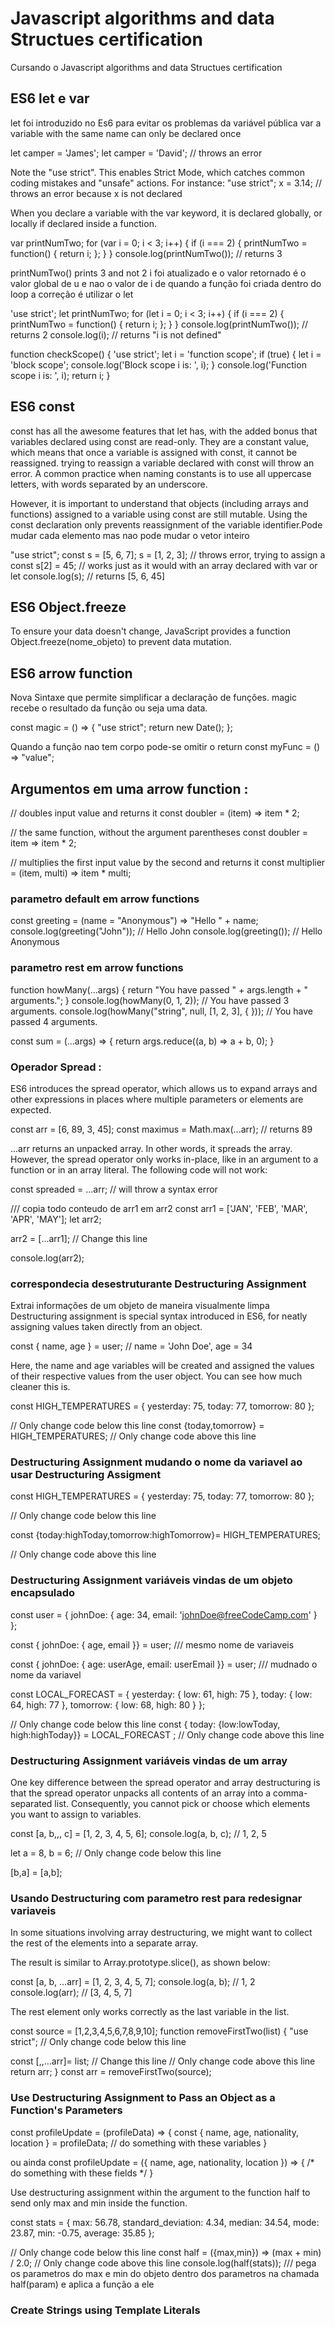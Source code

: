 #  Javascript algorithms and data Structues certification 
Cursando o Javascript algorithms and data Structues certification 
## ES6 let e var 
let foi introduzido no Es6 para evitar os problemas da variável pública var a variable with the same name can only be declared once

let camper = 'James';
let camper = 'David'; // throws an error

Note the "use strict". This enables Strict Mode, which catches common coding mistakes and "unsafe" actions. For instance:
"use strict";
x = 3.14; // throws an error because x is not declared

When you declare a variable with the var keyword, it is declared globally, or locally if declared inside a function.


var printNumTwo;
for (var i = 0; i < 3; i++) {
  if (i === 2) {
    printNumTwo = function() {
      return i;
    };
  }
}
console.log(printNumTwo());
// returns 3

printNumTwo() prints 3 and not 2 i foi atualizado e o valor retornado é o valor global de u e nao o valor de i de quando a função foi criada dentro do loop a correção é utilizar o let 


'use strict';
let printNumTwo;
for (let i = 0; i < 3; i++) {
  if (i === 2) {
    printNumTwo = function() {
      return i;
    };
  }
}
console.log(printNumTwo());
// returns 2
console.log(i);
// returns "i is not defined"

function checkScope() {
  'use strict';
  let i = 'function scope';
  if (true) {
    let i = 'block scope';
    console.log('Block scope i is: ', i);
  }
  console.log('Function scope i is: ', i);
  return i;
}

## ES6 const

const has all the awesome features that let has, with the added bonus that variables declared using const are read-only. They are a constant value, which means that once a variable is assigned with const, it cannot be reassigned.
trying to reassign a variable declared with const will throw an error. 
A common practice when naming constants is to use all uppercase letters, with words separated by an underscore.

However, it is important to understand that objects (including arrays and functions) assigned to a variable using const are still mutable. Using the const declaration only prevents reassignment of the variable identifier.Pode mudar cada elemento mas nao pode mudar o vetor inteiro 

"use strict";
const s = [5, 6, 7];
s = [1, 2, 3]; // throws error, trying to assign a const
s[2] = 45; // works just as it would with an array declared with var or let
console.log(s); // returns [5, 6, 45]

## ES6 Object.freeze
To ensure your data doesn't change, JavaScript provides a function Object.freeze(nome_objeto) to prevent data mutation.


## ES6 arrow function 
Nova Sintaxe que permite simplificar a declaração de funções. magic recebe o resultado da função ou seja uma data. 

const magic = () => {
  "use strict";
  return new Date();
};

Quando a função nao tem corpo pode-se omitir o return 
const myFunc = () => "value"; 

## Argumentos em uma arrow function : 

// doubles input value and returns it
const doubler = (item) => item * 2;

// the same function, without the argument parentheses
const doubler = item => item * 2;

// multiplies the first input value by the second and returns it
const multiplier = (item, multi) => item * multi;

### parametro default em arrow functions 
const greeting = (name = "Anonymous") => "Hello " + name;
console.log(greeting("John")); // Hello John
console.log(greeting()); // Hello Anonymous

### parametro rest em arrow functions 

function howMany(...args) {
  return "You have passed " + args.length + " arguments.";
}
console.log(howMany(0, 1, 2)); // You have passed 3 arguments.
console.log(howMany("string", null, [1, 2, 3], { })); // You have passed 4 arguments.


const sum = (...args) => {
  return args.reduce((a, b) => a + b, 0);
} 


### Operador Spread : 
ES6 introduces the spread operator, which allows us to expand arrays and other expressions in places where multiple parameters or elements are expected.

const arr = [6, 89, 3, 45];
const maximus = Math.max(...arr); // returns 89

...arr returns an unpacked array. In other words, it spreads the array. However, the spread operator only works in-place, like in an argument to a function or in an array literal. The following code will not work:

const spreaded = ...arr; // will throw a syntax error

/// copia todo conteudo de arr1 em arr2 
const arr1 = ['JAN', 'FEB', 'MAR', 'APR', 'MAY'];
let arr2;

arr2 = [...arr1];  // Change this line

console.log(arr2);

### correspondecia desestruturante Destructuring Assignment
Extrai informações de um objeto de maneira visualmente limpa
Destructuring assignment is special syntax introduced in ES6, for neatly assigning values taken directly from an object.

const { name, age } = user;
// name = 'John Doe', age = 34

Here, the name and age variables will be created and assigned the values of their respective values from the user object. You can see how much cleaner this is.

const HIGH_TEMPERATURES = {
  yesterday: 75,
  today: 77,
  tomorrow: 80
};

// Only change code below this line
const {today,tomorrow} = HIGH_TEMPERATURES;
// Only change code above this line


### Destructuring Assignment mudando o nome da variavel ao usar Destructuring Assigment

const HIGH_TEMPERATURES = {
  yesterday: 75,
  today: 77,
  tomorrow: 80
};

// Only change code below this line

const {today:highToday,tomorrow:highTomorrow}= HIGH_TEMPERATURES;

// Only change code above this line

### Destructuring Assignment variáveis vindas de um objeto encapsulado 

const user = {
  johnDoe: { 
    age: 34,
    email: 'johnDoe@freeCodeCamp.com'
  }
};

const { johnDoe: { age, email }} = user; /// mesmo nome de variaveis 

const { johnDoe: { age: userAge, email: userEmail }} = user; /// mudnado o nome da variavel 


const LOCAL_FORECAST = {
  yesterday: { low: 61, high: 75 },
  today: { low: 64, high: 77 },
  tomorrow: { low: 68, high: 80 }
};

// Only change code below this line
const { today: {low:lowToday, high:highToday}} = LOCAL_FORECAST ;
// Only change code above this line

### Destructuring Assignment variáveis vindas de um array

One key difference between the spread operator and array destructuring is that the spread operator unpacks all contents of an array into a comma-separated list. Consequently, you cannot pick or choose which elements you want to assign to variables.

const [a, b,,, c] = [1, 2, 3, 4, 5, 6];
console.log(a, b, c); // 1, 2, 5


let a = 8, b = 6;
// Only change code below this line

[b,a] = [a,b]; 

### Usando Destructuring com parametro rest para redesignar variaveis 

In some situations involving array destructuring, we might want to collect the rest of the elements into a separate array.

The result is similar to Array.prototype.slice(), as shown below:

const [a, b, ...arr] = [1, 2, 3, 4, 5, 7];
console.log(a, b); // 1, 2
console.log(arr); // [3, 4, 5, 7]

The rest element only works correctly as the last variable in the list.

const source = [1,2,3,4,5,6,7,8,9,10];
function removeFirstTwo(list) {
  "use strict";
  // Only change code below this line
  
  const  [,,...arr]= list; // Change this line
  // Only change code above this line
  return arr;
}
const arr = removeFirstTwo(source);

### Use Destructuring Assignment to Pass an Object as a Function's Parameters

const profileUpdate = (profileData) => {
  const { name, age, nationality, location } = profileData;
  // do something with these variables
}

ou ainda 
const profileUpdate = ({ name, age, nationality, location }) => {
  /* do something with these fields */
}

Use destructuring assignment within the argument to the function half to send only max and min inside the function.

const stats = {
  max: 56.78,
  standard_deviation: 4.34,
  median: 34.54,
  mode: 23.87,
  min: -0.75,
  average: 35.85
};

// Only change code below this line
const half = ({max,min}) => (max + min) / 2.0; 
// Only change code above this line
console.log(half(stats));  /// pega os parametros do max e min do objeto dentro dos parametros na chamada half(param) e aplica a função a ele 


### Create Strings using Template Literals












